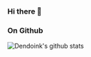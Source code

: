 ### Hi there 👋

<!--
**zwlbook/zwlbook** is a ✨ _special_ ✨ repository because its `README.md` (this file) appears on your GitHub profile.

Here are some ideas to get you started:

- 🔭 I’m currently working on ...
- 🌱 I’m currently learning ...
- 👯 I’m looking to collaborate on ...
- 🤔 I’m looking for help with ...
- 💬 Ask me about ...
- 📫 How to reach me: ...
- 😄 Pronouns: ...
- ⚡ Fun fact: ...
-->
### On Github
![Dendoink's github stats](https://github-readme-stats.vercel.app/api?username=zwlbook&show_icons=true&theme=tokyonight&count_private=true)
